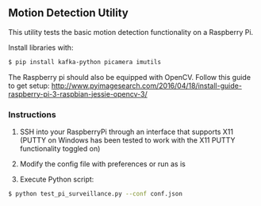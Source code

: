 ## Motion Detection Utility
This utility tests the basic motion detection functionality on a Raspberry Pi.

Install libraries with:
```sh
$ pip install kafka-python picamera imutils
```
The Raspberry pi should also be equipped with OpenCV. Follow this guide to get setup: 
http://www.pyimagesearch.com/2016/04/18/install-guide-raspberry-pi-3-raspbian-jessie-opencv-3/

### Instructions
1. SSH into your RaspberryPi through an interface that supports X11 (PUTTY on Windows has been tested to work with the X11 PUTTY functionality toggled on)

2. Modify the config file with preferences or run as is

3. Execute Python script:

```sh
$ python test_pi_surveillance.py --conf conf.json
```